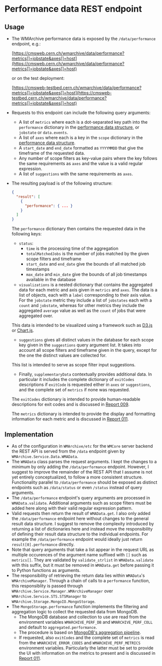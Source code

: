 # Performance data REST endpoint

## Usage

- The WMArchive performance data is exposed by the `/data/performance` endpoint, e.g.:

  [https://cmsweb.cern.ch/wmarchive/data/performance?metrics[]=jobstate&axes[]=host](https://cmsweb.cern.ch/wmarchive/data/performance?metrics[]=jobstate&axes[]=host)

  or on the test deployment:

  [https://cmsweb-testbed.cern.ch/wmarchive/data/performance?metrics[]=jobstate&axes[]=host](https://cmsweb-testbed.cern.ch/wmarchive/data/performance?metrics[]=jobstate&axes[]=host)
- Requests to this endpoint can include the following query arguments:
  - A list of `metrics` where each is a dot-separated key path into the `performance` dictionary in the [performance data structure](./performance-data-structure.md), or `jobstate` or `data.events`.
  - A list of `axes` where each is a key in the `scope` dictionary in the [performance data structure](./performance-data-structure.md).
  - A `start_date` and `end_date` formatted as `YYYYMMDD` that give the timeframe of the requested data.
  - Any number of scope filters as key-value pairs where the key follows the same requirements as `axes` and the value is a valid regular expression.
  - A list of `suggestions` with the same requirements as `axes`.
- The resulting payload is of the following structure:

  ```json
  {
    "result": [
      {
        "performance": { ... }
      }
    ]
  }
  ```

  The `performance` dictionary then contains the requested data in the following keys:
    - `status`:
      - `time` is the processing time of the aggregation
      - `totalMatchedJobs` is the number of jobs matched by the given scope filters and timeframe
      - `start_date` and `end_date` give the bounds of all matched job timestamps
      - `max_date` and `min_date` give the bounds of all job timestamps available in the database
    - `visualizations` is a nested dictionary that contains the aggregated data for each metric and axis given in `metrics` and `axes`. The data is a list of objects, each with a `label` corresponding to their axis value. For the `jobstate` metric they include a list of `jobstates` each with a `count` and `jobstate`, whereas for other metrics they include the aggregated `average` value as well as the `count` of jobs that were aggregated over.

    This data is intended to be visualized using a framework such as [D3.js](https://d3js.org) or [Chart.js](http://www.chartjs.org).
    - `suggestions` gives all distinct values in the database for each scope key given in the `suggestions` query argument list. It takes into account all scope filters and timeframe given in the query, except for the one the distinct values are collected for.

    This list is intended to serve as scope filter input suggestions.
    - Finally, `supplementaryData` contextually provides additional data. In particular it includes the complete dictionary of `exitCodes` descriptions if `exitCode` is requested either in `axes` or `suggestions`, and the complete set of `metrics` if none was requested.

    The `exitCodes` dictionary is intended to provide human-readable descriptions for exit codes and is discussed in [Report 009](../009_2016-09-02.md#error-exit-codes-in-ui).

    The `metrics` dictionary is intended to provide the display and formatting information for each metric and is discussed in [Report 011](../011_2016-09-16.md#loading-metrics-dynamically).

## Implementation

- As of the configuration in `WMArchive/etc` for the `WMCore` server backend the REST API is served from the `/data` endpoint given by `WMArchive.Service.Data.WMAData`.
- The `WMAData` class parses the request arguments. I kept the changes to a minimum by only adding the `/data/performance` endpoint. However, I suggest to improve the remainder of the REST API that I assume is not yet entirely conceptualized, to follow a more consistent structure. Functionality parallel to `/data/performance` should be exposed as distinct endpoints such as `/data/status` or even `/status` instead of query arguments.
- The `/data/performance` endpoint's query arguments are processed in `WMAData.validate`. Additional arguments such as scope filters must be added here along with their valid regular expression pattern.
- Valid requests then return the result of `WMAData.get`. I also only added the `/data/performance` endpoint here without changes to the general result data structure. I suggest to remove the complexity introduced by returning a list of dictionaries here and instead move the responsibility of defining their result data structure to the individual endpoints. For example the `/data/performance` endpoint would ideally just return `result[0].performance` directly.
- Note that query arguments that take a list appear in the request URL as multiple occurences of the argument name suffixed with `[]` such as `metrics[]`. They are validated by `validate_strlist` in `WMAData.validate` with this suffix, but it must be removed in `WMAData.get` before passing it to Python functions as arguments.
- The responsibility of retrieving the return data lies within `WMAData`'s `WMArchiveManager`. Through a chain of calls to a `performance` function, this responsiblity is passed through `WMArchive.Service.Manager.WMArchiveManager` over `WMArchive.Service.STS.STSManager` to `WMArchive.Storage.MongoIO.MongoStorage`.
- The `MongoStorage.performance` function implements the filtering and aggregation logic to collect the requested data from MongoDB.
  - The MongoDB database and collection to use are read from the environment variables `WMARCHIVE_PERF_DB` and `WMARCHIVE_PERF_COLL` and default to `aggregated.performance`.
  - The procedure is based on [MongoDB's aggregation pipeline](https://docs.mongodb.com/manual/core/aggregation-pipeline/).
  - If requested, also `exitCodes` and the complete set of `metrics` is read from the `WMARCHIVE_ERROR_CODES` and `WMARCHIVE_PERF_METRICS` environment variables. Particularly the latter must be set to provide the UI with information on the metrics to present and is discussed in [Report 011](../011_2016-09-16.md#loading-metrics-dynamically).
